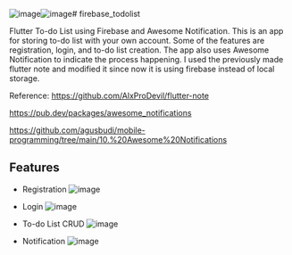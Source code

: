 ![image](https://github.com/user-attachments/assets/657907e5-f4da-4331-9a16-8c1c14f636d9)![image](https://github.com/user-attachments/assets/7aa92464-dfda-4754-ba39-5c56d5ce1098)# firebase_todolist

Flutter To-do List using Firebase and Awesome Notification. This is an app for storing to-do list with your own account. Some of the features are registration, login, and to-do list creation. The app also uses Awesome Notification to indicate the process happening. I used the previously made flutter note and modified it since now it is using firebase instead of local storage.

Reference:
https://github.com/AlxProDevil/flutter-note

https://pub.dev/packages/awesome_notifications

https://github.com/agusbudi/mobile-programming/tree/main/10.%20Awesome%20Notifications

## Features

- Registration
  ![image](https://github.com/user-attachments/assets/b8ce23c3-2c5d-4118-8150-124365aba358)

- Login
  ![image](https://github.com/user-attachments/assets/5ee7905a-0f1a-49b6-8d3e-331024f0a9a0)

- To-do List CRUD
  ![image](https://github.com/user-attachments/assets/000f546c-c383-4cdd-aa2f-30a9c01d7dc9)

- Notification
  ![image](https://github.com/user-attachments/assets/7c4e18d7-2c89-4355-8026-0d0812252516)


